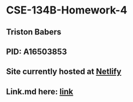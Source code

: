 ﻿# CSE-134B-Homework-4
 
## Triston Babers
## PID: A16503853

## Site currently hosted at [Netlify](https://fantastic-chaja-c311f6.netlify.app/)

## Link.md here: [link](https://github.com/TristonBabers/CSE-134B-Homework-4/blob/master/link.md)